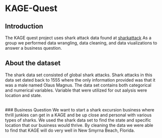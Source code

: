 # KAGE-Quest

## Introduction
The KAGE quest project uses shark attack data found at [sharkattack](https://www.sharkattackfile.net/incidentlog.htm)
As a group we performed data wrangling, data cleaning, and data viualizations to answer a business question. 

## About the dataset
The shark data set consisted of global shark attacks. Shark attacks in this data set dated back to 1555 where the only information provided was that it was a male named Olaus Magnus. The data set contains both categorical and numerical variables. Variable that were utilized for out aalysis were location and state.

<br>
### Business Question
We want to start a shark excursion business where thrill junkies can get in a KAGE and be up close and personal with various types of sharks. We used the shark data set to find the state and specific location that our business would thrive. By cleaning the data we were able to find that KAGE will do very well in New Smyrna Beach, Florida. 
